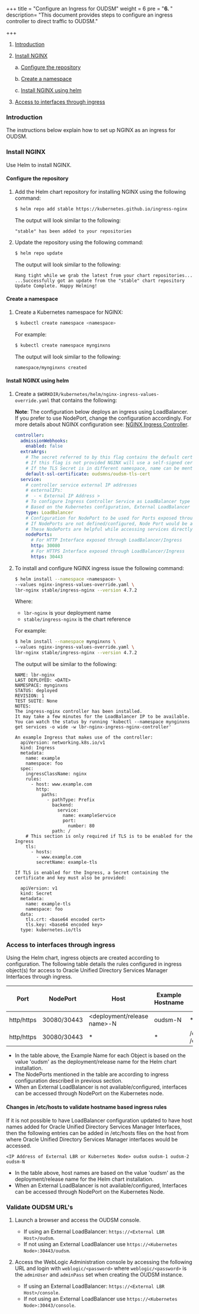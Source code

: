 +++
title = "Configure an Ingress for OUDSM"
weight = 6 
pre = "<b>6. </b>"
description=  "This document provides steps to configure an ingress controller to direct traffic to OUDSM."

+++


1. [Introduction](#introduction)
1. [Install NGINX](#install-nginx)

    a. [Configure the repository](#configure-the-repository)
	
	b. [Create a namespace](#create-a-namespace)
	
	c. [Install NGINX using helm](#install-nginx-using-helm)
	
1. [Access to interfaces through ingress](#access-to-interfaces-through-ingress)


### Introduction

The instructions below explain how to set up NGINX as an ingress for OUDSM.

### Install NGINX 

Use Helm to install NGINX.

#### Configure the repository

1. Add the Helm chart repository for installing NGINX using the following command:

   ```bash
   $ helm repo add stable https://kubernetes.github.io/ingress-nginx
   ```
   
   The output will look similar to the following:

   ```
   "stable" has been added to your repositories
   ```
   
1. Update the repository using the following command:

   ```bash
   $ helm repo update
   ```
   
   The output will look similar to the following:
   
   ```
   Hang tight while we grab the latest from your chart repositories...
   ...Successfully got an update from the "stable" chart repository
   Update Complete. Happy Helming!
   ```
   

#### Create a namespace

1. Create a Kubernetes namespace for NGINX:

   ```bash
   $ kubectl create namespace <namespace>
   ```
   
   For example:
   
   ```bash
   $ kubectl create namespace mynginxns
   ```
   
   The output will look similar to the following:
   
   ```
   namespace/mynginxns created
   ```
   

#### Install NGINX using helm

1. Create a `$WORKDIR/kubernetes/helm/nginx-ingress-values-override.yaml` that contains the following:

   **Note**: The configuration below deploys an ingress using LoadBalancer. If you prefer to use NodePort, change the configuration accordingly. For more details about NGINX configuration see: [NGINX Ingress Controller](https://kubernetes.github.io/ingress-nginx/user-guide/exposing-tcp-udp-services/).

   ```yaml
   controller:
     admissionWebhooks:
       enabled: false
     extraArgs:
       # The secret referred to by this flag contains the default certificate to be used when accessing the catch-all server.
       # If this flag is not provided NGINX will use a self-signed certificate.
       # If the TLS Secret is in different namespace, name can be mentioned as <namespace>/<tlsSecretName>
       default-ssl-certificate: oudsmns/oudsm-tls-cert
     service:
       # controller service external IP addresses
       # externalIPs:
       #  - < External IP Address >
       # To configure Ingress Controller Service as LoadBalancer type of Service
       # Based on the Kubernetes configuration, External LoadBalancer would be linked to the Ingress Controller Service
       type: LoadBalancer
       # Configuration for NodePort to be used for Ports exposed through Ingress
       # If NodePorts are not defined/configured, Node Port would be assigned automatically by Kubernetes
       # These NodePorts are helpful while accessing services directly through Ingress and without having External Load Balancer.
       nodePorts:
         # For HTTP Interface exposed through LoadBalancer/Ingress
         http: 30080
         # For HTTPS Interface exposed through LoadBalancer/Ingress
         https: 30443
   ```

1. To install and configure NGINX ingress issue the following command:

   ```bash
   $ helm install --namespace <namespace> \
   --values nginx-ingress-values-override.yaml \
   lbr-nginx stable/ingress-nginx --version 4.7.2
   ```

   Where:
   * `lbr-nginx` is your deployment name
   * `stable/ingress-nginx` is the chart reference

   For example:
   
   ```bash
   $ helm install --namespace mynginxns \
   --values nginx-ingress-values-override.yaml \
   lbr-nginx stable/ingress-nginx --version 4.7.2
   ```
   
   The output will be similar to the following:

   ```
   NAME: lbr-nginx
   LAST DEPLOYED: <DATE>
   NAMESPACE: mynginxns
   STATUS: deployed
   REVISION: 1
   TEST SUITE: None
   NOTES:
   The ingress-nginx controller has been installed.
   It may take a few minutes for the LoadBalancer IP to be available.
   You can watch the status by running 'kubectl --namespace mynginxns get services -o wide -w lbr-nginx-ingress-nginx-controller'
  
   An example Ingress that makes use of the controller:
     apiVersion: networking.k8s.io/v1
     kind: Ingress
     metadata:
       name: example
       namespace: foo
     spec:
       ingressClassName: nginx
       rules:
         - host: www.example.com
           http:
             paths:
               - pathType: Prefix
                 backend:
                   service:
                     name: exampleService
                     port:
                       number: 80
                 path: /
       # This section is only required if TLS is to be enabled for the Ingress
       tls:
         - hosts:
           - www.example.com
           secretName: example-tls

   If TLS is enabled for the Ingress, a Secret containing the certificate and key must also be provided:

     apiVersion: v1
     kind: Secret
     metadata:
       name: example-tls
       namespace: foo
     data:
       tls.crt: <base64 encoded cert>
       tls.key: <base64 encoded key>
     type: kubernetes.io/tls
   ```
   
### Access to interfaces through ingress

Using the Helm chart, ingress objects are created according to configuration. The following table details the rules configured in ingress object(s) for access to Oracle Unified Directory Services Manager Interfaces through ingress.

| **Port** | **NodePort** | **Host** | **Example Hostname** | **Path** | **Backend Service:Port** | **Example Service Name:Port** | 
| ------ | ------ | ------ | ------ | ------ | ------ | ------ |  
| http/https | 30080/30443 | <deployment/release name>-N | oudsm-N | * | <deployment/release name>-N:http | oudsm-1:http | 
| http/https | 30080/30443 | * | * | /oudsm<br> /console| <deployment/release name>-lbr:http | oudsm-lbr:http | 

* In the table above, the Example Name for each Object is based on the value 'oudsm' as the deployment/release name for the Helm chart installation.
* The NodePorts mentioned in the table are according to ingress configuration described in previous section.
* When an External LoadBalancer is not available/configured, interfaces can be accessed through NodePort on the Kubernetes node.

#### Changes in /etc/hosts to validate hostname based ingress rules

If it is not possible to have LoadBalancer configuration updated to have host names added for Oracle Unified Directory Services Manager Interfaces, then the following entries can be added in /etc/hosts files on the host from where Oracle Unified Directory Services Manager interfaces would be accessed. 

```
<IP Address of External LBR or Kubernetes Node>	oudsm oudsm-1 oudsm-2 oudsm-N
```

* In the table above, host names are based on the value 'oudsm' as the deployment/release name for the Helm chart installation.
* When an External LoadBalancer is not available/configured, Interfaces can be accessed through NodePort on the Kubernetes Node.

### Validate OUDSM URL's

1. Launch a browser and access the OUDSM console. 

   * If using an External LoadBalancer: `https://<External LBR Host>/oudsm`. 
   * If not using an External LoadBalancer use `https://<Kubernetes Node>:30443/oudsm`. 

1. Access the WebLogic Administration console by accessing the following URL and login with `weblogic/<password>` where `weblogic/<password>` is the `adminUser` and `adminPass` set when creating the OUDSM instance.

   * If using an External LoadBalancer: `https://<External LBR Host>/console`. 
   * If not using an External LoadBalancer use `https://<Kubernetes Node>:30443/console`. 


